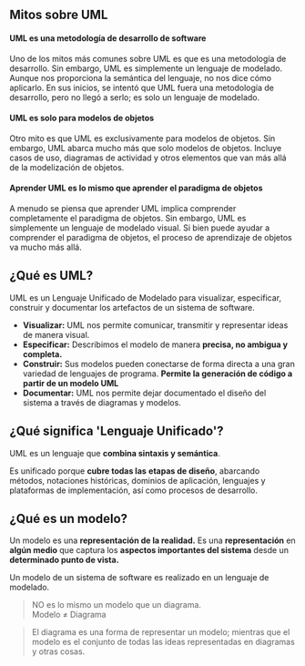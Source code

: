 ## Mitos sobre UML

#### UML es una metodología de desarrollo de software

Uno de los mitos más comunes sobre UML es que es una metodología de desarrollo. Sin embargo, UML es simplemente un lenguaje de modelado. Aunque nos proporciona la semántica del lenguaje, no nos dice cómo aplicarlo. En sus inicios, se intentó que UML fuera una metodología de desarrollo, pero no llegó a serlo; es solo un lenguaje de modelado.

#### UML es solo para modelos de objetos

Otro mito es que UML es exclusivamente para modelos de objetos. Sin embargo, UML abarca mucho más que solo modelos de objetos. Incluye casos de uso, diagramas de actividad y otros elementos que van más allá de la modelización de objetos.

#### Aprender UML es lo mismo que aprender el paradigma de objetos

A menudo se piensa que aprender UML implica comprender completamente el paradigma de objetos. Sin embargo, UML es simplemente un lenguaje de modelado visual. Si bien puede ayudar a comprender el paradigma de objetos, el proceso de aprendizaje de objetos va mucho más allá.

## ¿Qué es UML?

UML es un Lenguaje Unificado de Modelado para visualizar, especificar, construir y documentar los artefactos de un sistema de software.

- **Visualizar:** UML nos permite comunicar, transmitir y representar ideas de manera visual.
- **Especificar:** Describimos el modelo de manera **precisa, no ambigua y completa.**
- **Construir:** Sus modelos pueden conectarse de forma directa a una gran variedad de lenguajes de programa. **Permite la generación de código a partir de un modelo UML**
- **Documentar:** UML nos permite dejar documentado el diseño del sistema a través de diagramas y modelos.

## ¿Qué significa 'Lenguaje Unificado'?

UML es un lenguaje que **combina sintaxis y semántica**.

Es unificado porque **cubre todas las** **etapas de diseño**, abarcando métodos, notaciones históricas, dominios de aplicación, lenguajes y plataformas de implementación, así como procesos de desarrollo.

## ¿Qué es un modelo?

Un modelo es una **representación de la realidad.** 
Es una **representación** en **algún medio** que captura los **aspectos importantes del sistema** desde un **determinado punto de vista.** 

Un modelo de un sistema de software es realizado en un lenguaje de modelado. 

>NO es lo mismo un modelo que un diagrama.  
>   Modelo ≠ Diagrama


>El diagrama es una forma de representar un modelo; mientras que el modelo es el conjunto de todas las ideas representadas en diagramas y otras cosas.
